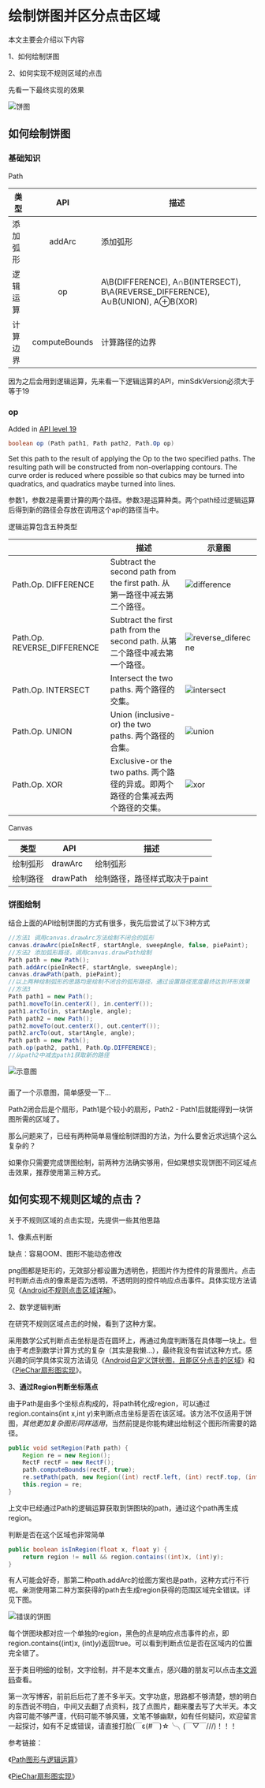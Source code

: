 # 绘制饼图并区分点击区域

本文主要会介绍以下内容

1、如何绘制饼图

2、如何实现不规则区域的点击

先看一下最终实现的效果

![饼图](C:\Users\Administrator\Pictures\饼图.jpg)



## 如何绘制饼图

### 基础知识

Path

| 类型   |      API      | 描述                                       |
| ---- | :-----------: | ---------------------------------------- |
| 添加弧形 |    addArc     | 添加弧形                                     |
| 逻辑运算 |      op       | A\B(DIFFERENCE), A∩B(INTERSECT), B\A(REVERSE_DIFFERENCE), A∪B(UNION), A⊕B(XOR) |
| 计算边界 | computeBounds | 计算路径的边界                                  |



因为之后会用到逻辑运算，先来看一下逻辑运算的API，minSdkVersion必须大于等于19

### op

Added in [API level 19](https://developer.android.com/guide/topics/manifest/uses-sdk-element.html#ApiLevels)

```java
boolean op (Path path1, Path path2, Path.Op op)
```

Set this path to the result of applying the Op to the two specified paths. The resulting path will be constructed from non-overlapping contours. The curve order is reduced where possible so that cubics may be turned into quadratics, and quadratics maybe turned into lines.

参数1，参数2是需要计算的两个路径。参数3是运算种类。两个path经过逻辑运算后得到新的路径会存放在调用这个api的路径当中。

逻辑运算包含五种类型

|                              | 描述                                       | 示意图                                      |
| ---------------------------- | ---------------------------------------- | ---------------------------------------- |
| Path.Op. DIFFERENCE          | Subtract the second path from the first path. 从第一路径中减去第二个路径。 | ![difference](C:\Users\Administrator\Pictures\difference.png) |
| Path.Op.  REVERSE_DIFFERENCE | Subtract the first path from the second path. 从第二个路径中减去第一个路径。 | ![reverse_diferecne](C:\Users\Administrator\Pictures\reverse_diferecne.png) |
| Path.Op. INTERSECT           | Intersect the two paths. 两个路径的交集。        | ![intersect](C:\Users\Administrator\Pictures\intersect.png) |
| Path.Op. UNION               | Union (inclusive-or) the two paths. 两个路径的合集。 | ![union](C:\Users\Administrator\Pictures\union.png) |
| Path.Op. XOR                 | Exclusive-or the two paths. 两个路径的异或。即两个路径的合集减去两个路径的交集。 | ![xor](C:\Users\Administrator\Pictures\xor.png) |



Canvas

| 类型   | API      | 描述                |
| ---- | -------- | ----------------- |
| 绘制弧形 | drawArc  | 绘制弧形              |
| 绘制路径 | drawPath | 绘制路径，路径样式取决于paint |



### 饼图绘制

结合上面的API绘制饼图的方式有很多，我先后尝试了以下3种方式

```java
//方法1 调用canvas.drawArc方法绘制不闭合的弧形
canvas.drawArc(pieInRectF, startAngle, sweepAngle, false, piePaint);
//方法2 添加弧形路径，调用canvas.drawPath绘制
Path path = new Path();
path.addArc(pieInRectF, startAngle, sweepAngle);
canvas.drawPath(path, piePaint);
//以上两种绘制弧形的思路均是绘制不闭合的弧形路径，通过设置路径宽度最终达到环形效果
//方法3
Path path1 = new Path();
path1.moveTo(in.centerX(), in.centerY());
path1.arcTo(in, startAngle, angle);
Path path2 = new Path();
path2.moveTo(out.centerX(), out.centerY());
path2.arcTo(out, startAngle, angle);
Path path = new Path();
path.op(path2, path1, Path.Op.DIFFERENCE);
//从path2中减去path1获取新的路径
```

![示意图](C:\Users\Administrator\Pictures\示意图.png)

### 

画了一个示意图，简单感受一下...

Path2闭合后是个扇形，Path1是个较小的扇形，Path2 - Path1后就能得到一块饼图所需的区域了。

那么问题来了，已经有两种简单易懂绘制饼图的方法，为什么要舍近求远搞个这么复杂的？

如果你只需要完成饼图绘制，前两种方法确实够用，但如果想实现饼图不同区域点击效果，推荐使用第三种方式。

## 如何实现不规则区域的点击？

关于不规则区域的点击实现，先提供一些其他思路

1、像素点判断 

缺点：容易OOM、图形不能动态修改

png图都是矩形的，无效部分都设置为透明色，把图片作为控件的背景图片。点击时判断点击点的像素是否为透明，不透明则的控件响应点击事件。具体实现方法请见《[Android不规则点击区域详解](http://www.cnblogs.com/vanezkw/p/3806360.html)》。

2、数学逻辑判断

在研究不规则区域点击的时候，看到了这种方案。

采用数学公式判断点击坐标是否在圆环上，再通过角度判断落在具体哪一块上。但由于考虑到数学计算方式的复杂（其实是我懒...），最终我没有尝试这种方式。感兴趣的同学具体实现方法请见《[Android自定义饼状图，且能区分点击的区域](http://www.jianshu.com/p/f50dbae3a07f)》和《[PieChar扇形图实现](http://www.idtkm.com/customview/customview5/)》。

3、**通过Region判断坐标落点**

由于Path是由多个坐标点构成的，将path转化成region，可以通过region.contains(int x,int y)来判断点击坐标是否在该区域。该方法不仅适用于饼图，*其他更加复杂图形同样适用*，当然前提是你能构建出绘制这个图形所需要的路径。

```java
public void setRegion(Path path) {
	Region re = new Region();
	RectF rectF = new RectF();
	path.computeBounds(rectF, true);
	re.setPath(path, new Region((int) rectF.left, (int) rectF.top, (int) rectF.right, (int) rectF.bottom));
	this.region = re;
}
```

上文中已经通过Path的逻辑运算获取到饼图块的path，通过这个path再生成region。

判断是否在这个区域也非常简单

```java
public boolean isInRegion(float x, float y) {
	return region != null && region.contains((int)x, (int)y);
}
```

有人可能会好奇，那第二种path.addArc的绘图方案也是path，这种方式行不行呢。亲测使用第二种方案获得的path去生成region获得的范围区域完全错误。详见下图。

![错误的饼图](C:\Users\Administrator\Pictures\错误的饼图.jpg)

每个饼图块都对应一个单独的region，黑色的点是响应点击事件的点，即region.contains((int)x, (int)y)返回true。可以看到判断点位是否在区域内的位置完全错了。



至于类目明细的绘制，文字绘制，并不是本文重点，感兴趣的朋友可以点击[本文源码](https://github.com/lhc20040808/PieCharView)查看。



第一次写博客，前前后后花了差不多半天。文字功底，思路都不够清楚，想的明白的东西说不明白，中间又去翻了点资料，找了点图片，翻来覆去写了大半天。本文内容可能不够严谨，代码可能不够风骚，文笔不够幽默，如有任何疑问，欢迎留言一起探讨，如有不足或错误，请直接打脸(￣ε(#￣)☆╰╮(￣▽￣///)！！！



参考链接：

《[Path图形与逻辑运算](http://www.idtkm.com/customview/customview4/)》

《[PieChar扇形图实现](http://www.idtkm.com/customview/customview5/)》


